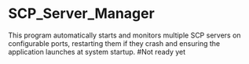 # SCP_Server_Manager
This program automatically starts and monitors multiple SCP servers on configurable ports, restarting them if they crash and ensuring the application launches at system startup.
 #Not ready yet
